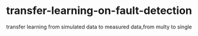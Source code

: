 # transfer-learning-on-fault-detection
transfer learning from simulated data to measured data,from multy to single
